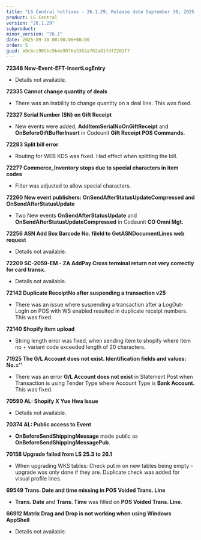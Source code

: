 ```yaml
---
title: "LS Central hotfixes - 26.1.29, Release date September 30, 2025 - Hotfixes"
product: LS Central
version: "26.1.29"
subproduct: 
minor_version: "26.1"
date: 2025-09-30 00:00:00+00:00
order: 5
guid: a9cbcc985bc9b4e9076e3362a702a81fdf2281f7
---
```


<div><strong>72348 New-Event-EFT-InsertLogEntry</strong>
<ul><li>Details not available.</li></ul>
<strong>72335 Cannot change quantity of deals</strong>
<ul><li>There was an inability to change quantity on a deal line. This was fixed. </li></ul>
<strong>72327 Serial Number (SN) on Gift Receipt</strong>
<ul><li>New events were added, <b>AddItemSerialNoOnGiftReceipt</b> and  <b>OnBeforeGiftBufferInsert</b> in Codeunit <b>Gift Receipt POS Commands.</b></li></ul>
<strong>72283 Split bill error</strong>
<ul><li>Routing for WEB KDS was fixed. Had effect when splitting the bill.</li></ul>
<strong>72277 Commerce_Inventory stops due to special characters in item codes</strong>
<ul><li>Filter was adjusted to allow special characters.</li></ul>
<strong>72260 New event publishers: OnSendAfterStatusUpdateCompressed and OnSendAfterStatusUpdate</strong>
<ul><li>Two New events <b>OnSendAfterStatusUpdate</b> and <b>OnSendAfterStatusUpdateCompressed</b> in Codeunit <b>CO Omni Mgt.</b></li></ul>
<strong>72256 ASN Add Box Barcode No. fileld to GetASNDocumentLines web request</strong>
<ul><li>Details not available.</li></ul>
<strong>72209 SC-2059-EM - ZA AddPay Cross terminal return not very correctly for card transx.</strong>
<ul><li>Details not available.</li></ul>
<strong>72142 Duplicate ReceiptNo after suspending a transaction v25</strong>
<ul><li>There was an issue where suspending a transaction after a LogOut-LogIn on POS with WS enabled resulted in duplicate receipt numbers. This was fixed. </li></ul>
<strong>72140 Shopify item upload</strong>
<ul><li>String length error was fixed, when sending item to shopify where item no + variant code exceeded length of 20 characters.</li></ul>
<strong>71925 The G/L Account does not exist. Identification fields and values: No.=''</strong>
<ul><li>There was an error <b>G/L Account does not exist</b> in Statement Post when Transaction is using Tender Type where Account Type is <b>Bank Account.</b> This was fixed. </li></ul>
<strong>70590 AL: Shopify X Yue Hwa Issue</strong>
<ul><li>Details not available.</li></ul>
<strong>70374 AL: Public access to Event</strong>
<ul><li><b>OnBeforeSendShippingMessage</b> made public as <b>OnBeforeSendShippingMessagePub</b>.</li></ul>
<strong>70158 Upgrade failed from LS 25.3 to 26.1</strong>
<ul><li>When upgrading WKS tables: Check put in on new tables being empty - upgrade was only done if they are. Duplicate check was added for visual profile lines.</li></ul>
<strong>69549 Trans. Date and time missing in POS Voided Trans. Line</strong>
<ul><li><b>Trans. Date</b> and <b>Trans. Time</b> was filled on <b>POS Voided Trans. Line</b>.</li></ul>
<strong>66912 Matrix Drag and Drop is not working when using Windows AppShell</strong>
<ul><li>Details not available.</li></ul></div>
